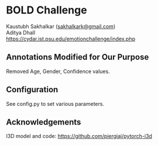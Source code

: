 # BOLD Challenge
Kaustubh Sakhalkar (sakhalkark@gmail.com)  
Aditya Dhall  
https://cydar.ist.psu.edu/emotionchallenge/index.php

## Annotations Modified for Our Purpose
Removed Age, Gender, Confidence values.

## Configuration
See config.py to set various parameters.

## Acknowledgements
I3D model and code: https://github.com/piergiaj/pytorch-i3d